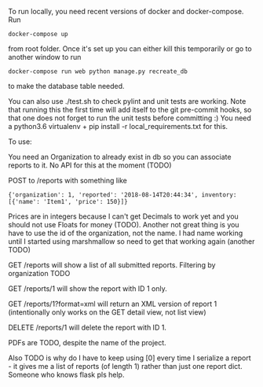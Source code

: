
To run locally, you need recent versions of docker and docker-compose. Run 

    docker-compose up

from root folder. Once it's set up you can either kill this temporarily or go to another window to run

    docker-compose run web python manage.py recreate_db

to make the database table needed.

You can also use ./test.sh to check pylint and unit tests are working. Note that running this the first time will add itself to the git pre-commit hooks, so that one does not forget to run the unit tests before committing :) You need a python3.6 virtualenv + pip install -r local_requirements.txt for this.

To use:

You need an Organization to already exist in db so you can associate reports to it. No API for this at the moment (TODO)

POST to /reports with something like 
    
    {'organization': 1, 'reported': '2018-08-14T20:44:34', inventory: [{'name': 'Item1', 'price': 150}]}

Prices are in integers because I can't get Decimals to work yet and you should not use Floats for money (TODO). Another not great thing is you have to use the id of the organization, not the name. I had name working until I started using marshmallow so need to get that working again (another TODO)

GET /reports will show a list of all submitted reports. Filtering by organization TODO

GET /reports/1 will show the report with ID 1 only.

GET /reports/1?format=xml will return an XML version of report 1 (intentionally only works on the GET detail view, not list view)

DELETE /reports/1 will delete the report with ID 1.

PDFs are TODO, despite the name of the project.

Also TODO is why do I have to keep using [0] every time I serialize a report - it gives me a list of reports (of length 1) rather than just one report dict. Someone who knows flask pls help.



